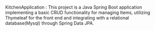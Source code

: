 KitchenApplication :
              This project is a Java Spring Boot application implementing a basic CRUD functionality 
              for managing Items, utilizing Thymeleaf for the front end and integrating with a relational 
              database(Mysql) through Spring Data JPA.
